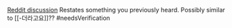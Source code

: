 [Reddit discussion](https://www.reddit.com/r/Korean/comments/g8q86n/ending_%EB%8D%94%EA%B5%B0%EC%9A%94/)
Restates something you previously heard.
Possibly similar to [[-더라고요]]??
#needsVerification 
